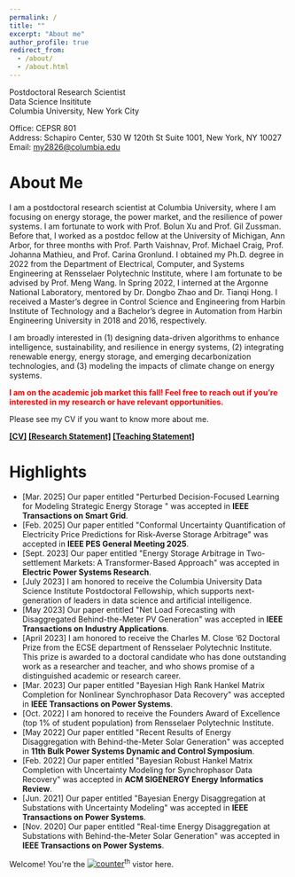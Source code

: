 ```yaml
---
permalink: /
title: ""
excerpt: "About me"
author_profile: true
redirect_from: 
  - /about/
  - /about.html
---
```


Postdoctoral Research Scientist<br/>
Data Science Insititute<br/>
Columbia University, New York City<br/>

Office: CEPSR 801 <br/>
Address: Schapiro Center, 530 W 120th St Suite 1001, New York, NY 10027<br/>
Email: my2826@columbia.edu


About Me
======

I am a postdoctoral research scientist  at Columbia University, where I am focusing on energy storage, the power market, and the resilience of power systems. I am fortunate to work with Prof. Bolun Xu and Prof. Gil Zussman. Before that, I worked as a postdoc fellow at the University of Michigan, Ann Arbor, for three months with Prof. Parth Vaishnav, Prof. Michael Craig, Prof. Johanna Mathieu, and Prof. Carina Gronlund. I obtained my Ph.D. degree in 2022 from the Department of Electrical, Computer, and Systems Engineering at Rensselaer Polytechnic Institute, where I am fortunate to be advised by Prof. Meng Wang. In Spring 2022, I interned at the Argonne National Laboratory, mentored by Dr. Dongbo Zhao and Dr. Tianqi Hong. I received a Master’s degree in Control Science and Engineering from Harbin Institute of Technology and a Bachelor’s degree in Automation from Harbin Engineering University in 2018 and 2016, respectively.

I am broadly interested in (1) designing data-driven algorithms to enhance intelligence, sustainability, and resilience in energy systems, (2) integrating renewable energy, energy storage, and emerging decarbonization technologies, and (3) modeling the impacts of climate change on energy systems.

**<span style="color: red;">I am on the academic job market this fall! Feel free to reach out if you’re interested in my research or have relevant opportunities.</span>**

Please see my CV if you want to know more about me.

**[[CV]](/files/Ming_Yi_CV2.pdf) [[Research Statement]](/files/RS_Ming.pdf) [[Teaching Statement]](/files/Teaching_Ming.pdf)**

Highlights
======
* [Mar. 2025] Our paper entitled "Perturbed Decision-Focused Learning for Modeling Strategic Energy Storage
" was accepted in **IEEE Transactions on Smart Grid**.
* [Feb. 2025] Our paper entitled "Conformal Uncertainty Quantification of Electricity Price Predictions for Risk-Averse Storage Arbitrage" was accepted in **IEEE PES General Meeting 2025**.
* [Sept. 2023] Our paper entitled "Energy Storage Arbitrage in Two-settlement Markets: A Transformer-Based Approach" was accepted in **Electric Power Systems Research**.
* [July 2023] I am honored to receive the Columbia University Data Science Institute Postdoctoral Fellowship, which supports next-generation of leaders in data science and artificial intelligence.
* [May 2023] Our paper entitled "Net Load Forecasting with Disaggregated Behind-the-Meter PV Generation" was accepted in **IEEE Transactions on Industry Applications**.
* [April 2023]  I am honored to receive the Charles M. Close ’62 Doctoral Prize from the ECSE department of Rensselaer Polytechnic Institute. This prize is awarded to a doctoral candidate who has done outstanding work as a researcher and teacher, and who shows promise of a distinguished academic or research career.
* [Mar. 2023] Our paper entitled "Bayesian High Rank Hankel Matrix Completion for Nonlinear Synchrophasor Data Recovery" was accepted in **IEEE Transactions on Power Systems**.
* [Oct. 2022]  I am honored to receive the Founders Award of Excellence (top 1% of student population) from Rensselaer Polytechnic Institute.
* [May 2022]  Our paper entitled "Recent Results of Energy Disaggregation with Behind-the-Meter Solar Generation" was accepted in **11th Bulk Power Systems Dynamic and Control Symposium**.
* [Feb. 2022]  Our paper entitled "Bayesian Robust Hankel Matrix Completion with Uncertainty Modeling for Synchrophasor Data Recovery" was accepted in **ACM SIGENERGY Energy Informatics Review**.
* [Jun. 2021] Our paper entitled "Bayesian Energy Disaggregation at Substations with Uncertainty Modeling" was accepted in **IEEE Transactions on Power Systems**.
* [Nov. 2020] Our paper entitled "Real-time Energy Disaggregation at Substations with Behind-the-Meter Solar Generation" was accepted in **IEEE Transactions on Power Systems**.

Welcome! You're the <a href='https://www.counter12.com'><img src='https://www.counter12.com/img-3YDb9ZxaACc7bd54-3.gif' border='0' alt='counter'></a><script type='text/javascript' src='https://www.counter12.com/ad.js?id=3YDb9ZxaACc7bd54'></script><sup>th</sup> vistor here.


